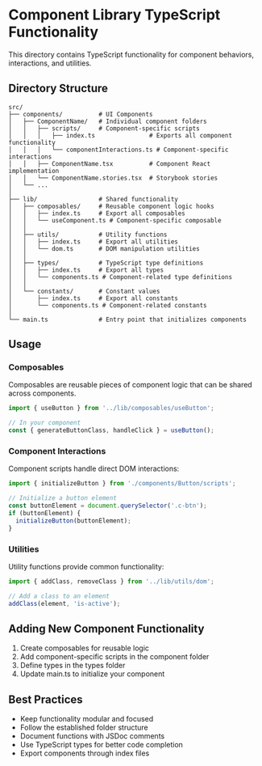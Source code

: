 # Component Library TypeScript Functionality

This directory contains TypeScript functionality for component behaviors, interactions, and utilities.

## Directory Structure

```
src/
├── components/          # UI Components
│   ├── ComponentName/   # Individual component folders
│   │   ├── scripts/     # Component-specific scripts
│   │   │   ├── index.ts               # Exports all component functionality
│   │   │   └── componentInteractions.ts # Component-specific interactions
│   │   ├── ComponentName.tsx          # Component React implementation
│   │   └── ComponentName.stories.tsx  # Storybook stories
│   └── ...
│
├── lib/                 # Shared functionality
│   ├── composables/     # Reusable component logic hooks
│   │   ├── index.ts     # Export all composables
│   │   └── useComponent.ts # Component-specific composable
│   │
│   ├── utils/           # Utility functions
│   │   ├── index.ts     # Export all utilities
│   │   └── dom.ts       # DOM manipulation utilities
│   │
│   ├── types/           # TypeScript type definitions
│   │   ├── index.ts     # Export all types
│   │   └── components.ts # Component-related type definitions
│   │
│   └── constants/       # Constant values
│       ├── index.ts     # Export all constants
│       └── components.ts # Component-related constants
│
└── main.ts              # Entry point that initializes components
```

## Usage

### Composables

Composables are reusable pieces of component logic that can be shared across components.

```typescript
import { useButton } from '../lib/composables/useButton';

// In your component
const { generateButtonClass, handleClick } = useButton();
```

### Component Interactions

Component scripts handle direct DOM interactions:

```typescript
import { initializeButton } from './components/Button/scripts';

// Initialize a button element
const buttonElement = document.querySelector('.c-btn');
if (buttonElement) {
  initializeButton(buttonElement);
}
```

### Utilities

Utility functions provide common functionality:

```typescript
import { addClass, removeClass } from '../lib/utils/dom';

// Add a class to an element
addClass(element, 'is-active');
```

## Adding New Component Functionality

1. Create composables for reusable logic 
2. Add component-specific scripts in the component folder
3. Define types in the types folder
4. Update main.ts to initialize your component

## Best Practices

- Keep functionality modular and focused
- Follow the established folder structure
- Document functions with JSDoc comments
- Use TypeScript types for better code completion
- Export components through index files 
